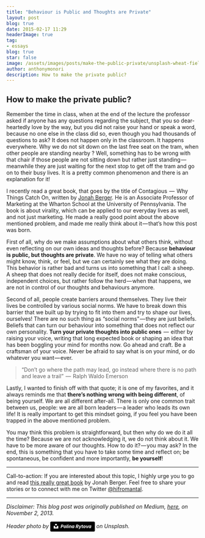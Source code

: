 ```yaml
---
title: "Behaviour is Public and Thoughts are Private"
layout: post
blog: true
date: 2015-02-17 11:29
headerImage: true
tag:
- essays
blog: true
star: false
image: /assets/images/posts/make-the-public-private/unsplash-wheat-field.jpg
author: anthonymonori
description: How to make the private public?
---
```


## How to make the private public?

Remember the time in class, when at the end of the lecture the professor asked if anyone has any questions regarding the subject, that you so dear-heartedly love by the way, but you did not raise your hand or speak a word, because no one else in the class did so, even though you had thousands of questions to ask? It does not happen only in the classroom. It happens everywhere. Why we do not sit down on the last free seat on the tram, when other people are standing nearby ? Well, something has to be wrong with that chair if those people are not sitting down but rather just standing — meanwhile they are just waiting for the next stop to get off the tram and go on to their busy lives. It is a pretty common phenomenon and there is an explanation for it!

I recently read a great book, that goes by the title of Contagious  —  Why Things Catch On, written by [Jonah Berger](https://twitter.com/j1berger). He is an Associate Professor of Marketing at the Wharton School at the University of Pennsylvania. The book is about virality, which can be applied to our everyday lives as well, and not just marketing. He made a really good point about the above mentioned problem, and made me really think about it — that’s how this post was born.

First of all, why do we make assumptions about what others think, without even reflecting on our own ideas and thoughts before? Because **behaviour is public, but thoughts are private**. We have no way of telling what others might know, think, or feel, but we can certainly see what they are doing. This behavior is rather bad and turns us into something that I call: a sheep. A sheep that does not really decide for itself, does not make conscious, independent choices, but rather follow the herd — when that happens, we are not in control of our thoughts and behaviours anymore.

Second of all, people create barriers around themselves. They live their lives be controlled by various social norms. We have to break down this barrier that we built up by trying to fit into them and try to shape our lives, ourselves! There are no such thing as “social norms” — they are just beliefs. Beliefs that can turn our behaviour into something that does not reflect our own personality. **Turn your private thoughts into public ones**  —  either by raising your voice, writing that long expected book or shaping an idea that has been boggling your mind for months now. Go ahead and craft. Be a craftsman of your voice. Never be afraid to say what is on your mind, or do whatever you want — ever.

> “Don’t go where the path may lead, go instead where there is no path and leave a trail”  —  Ralph Waldo Emerson

Lastly, I wanted to finish off with that quote; it is one of my favorites, and it always reminds me that **there’s nothing wrong with being different**, of being yourself. We are all different after-all. There is only one common trait between us, people: we are all born leaders — a leader who leads its own life! It is really important to get this mindset going, if you feel you have been trapped in the above mentioned problem.

You may think this problem is straightforward, but then why do we do it all the time? Because we are not acknowledging it, we do not think about it. We have to be more aware of our thoughts. How to do it? — you may ask? In the end, this is something that you have to take some time and reflect on; be spontaneous, be confident and more importantly, **be yourself**!

---

Call-to-action: If you are interested about this topic, I highly urge you to go and read [this really great book](https://www.amazon.com/Contagious-Why-Things-Catch-On/dp/1451686579) by Jonah Berger. Feel free to share your stories or to connect with me on Twitter [@hifromantal](https://www.twitter.com/hifromantal).

---

_Disclaimer: This blog post was originally published on Medium, [here](https://medium.com/@anthonymonori/behaviour-is-public-and-thoughts-are-private-ff5d75c40a4a), on November 2, 2013._

_Header photo by <a style="background-color:black;color:white;text-decoration:none;padding:4px 6px;font-family:-apple-system, BlinkMacSystemFont, &quot;San Francisco&quot;, &quot;Helvetica Neue&quot;, Helvetica, Ubuntu, Roboto, Noto, &quot;Segoe UI&quot;, Arial, sans-serif;font-size:12px;font-weight:bold;line-height:1.2;display:inline-block;border-radius:3px" href="https://unsplash.com/@polina_art?utm_medium=referral&amp;utm_campaign=photographer-credit&amp;utm_content=creditBadge" target="_blank" rel="noopener noreferrer" title="Download free do whatever you want high-resolution photos from Polina Rytova"><span style="display:inline-block;padding:2px 3px"><svg xmlns="http://www.w3.org/2000/svg" style="height:12px;width:auto;position:relative;vertical-align:middle;top:-2px;fill:white" viewBox="0 0 32 32"><title>unsplash-logo</title><path d="M10 9V0h12v9H10zm12 5h10v18H0V14h10v9h12v-9z"></path></svg></span><span style="display:inline-block;padding:2px 3px">Polina Rytova</span></a> on Unsplash._